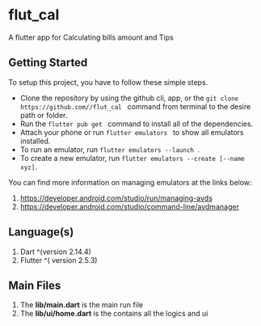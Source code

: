 # flut_cal

A flutter app for Calculating bills amount and Tips

## Getting Started

To setup this project, you have to follow these simple steps.
<ul>
<li> Clone the repository by using the github cli, app, or the <code>git clone https://github.com/<Your-User-name-here>/flut_cal </code> command from terminal to the desire path or folder.</li>
<li>Run the <code>flutter pub get </code> command to install all of the dependencies.</li>
<li>Attach your phone or run <code>flutter emulators </code> to show all emulators installed.</li>
<li>To run an emulator, run <code>flutter emulators --launch <emulator id></code>.</li>
<li>To create a new emulator, run <code>flutter emulators --create [--name xyz]</code>.</li>
</ul>

You can find more information on managing emulators at the links below:
  1. https://developer.android.com/studio/run/managing-avds
  2. https://developer.android.com/studio/command-line/avdmanager

## Language(s)
1. Dart ^(version 2.14.4) 
2. Flutter ^( version 2.5.3)

## Main Files
1. The **lib/main.dart** is the main run file
2. The **lib/ui/home.dart** is the contains all the logics and ui



